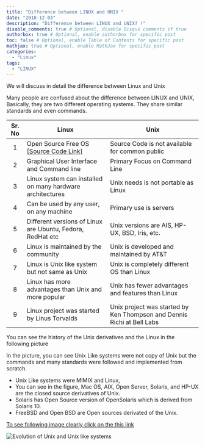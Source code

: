 ```yaml
---
title: "Difference between LINUX and UNIX "
date: "2018-12-03"
description: "Difference between LINUX and UNIX? !"
disable_comments: true # Optional, disable Disqus comments if true
authorbox: true # Optional, enable authorbox for specific post
toc: false # Optional, enable Table of Contents for specific post
mathjax: true # Optional, enable MathJax for specific post
categories:
  - "Linux"
tags:
  - "LINUX"
---
```


We will discuss in detail the difference between Linux and Unix

<!--more-->

Many people are confused about the difference between LINUX and UNIX, Basically, they are two different operating systems. They share similar standards and even commands.

|Sr. No |Linux                                                    |Unix           |
|:---:  |---                                                      |---            |
|1 |Open Source Free OS [ [Source Code Link] ](https://github.com/torvalds/linux) | Source Code is not available for common public    |
|2 | Graphical User Interface and Command line | Primary Focus on Command Line|
|3 | Linux system can installed on many hardware architectures   | Unix needs is not portable as Linux |
|4 | Can be used by any user, on any machine | Primary use is servers |
|5 | Different versions of Linux are Ubuntu, Fedora, RedHat etc  | Unix versions are AIS, HP-UX, BSD, Iris, etc. |
|6 | Linux is maintained by the community  | Unix is developed and maintained by AT&T  |
|7 | Linux is Unix like system but not same as Unix | Unix is completely different OS than Linux   |
|8 | Linux has more advantages than Unix and more popular   | Unix has fewer advantages and features than Linux  |
|9  | Linux project was started by Linus Torvalds   | Unix project was started by Ken Thompson and Dennis Richi at Bell Labs  |


You can see the history of the Unix derivatives and the Linux in the following picture

In the picture, you can see Unix Like systems were not copy of Unix but the commands and many standards were followed and implemented from scratch.

+ Unix Like systems were MIMIX and Linux,
+ You can see in the figure, Mac OS, AIX, Open Server, Solaris, and HP-UX are the closed source derivatives of Unix.
+ Solaris has Open Source version of OpenSolaris which is derived from Solaris 10.
+ FreeBSD and Open BSD are Open sources derivated of the Unix.

[To see following image clearly click on the this link](/img/unixhistory.svg) <br>

 ![Evolution of Unix and Unix like systems](/img/unixhistory.svg)
